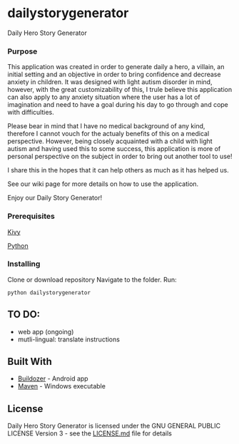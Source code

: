 # dailystorygenerator
Daily Hero Story Generator

### Purpose
This application was created in order to generate daily a hero, a villain, an initial setting and an objective in order to bring confidence and decrease anxiety in children. It was designed with light autism disorder in mind, however, with the great customizability of this, I trule believe this application can also apply to any anxiety situation where the user has a lot of imagination and need to have a goal during his day to go through and cope with difficulties.

Please bear in mind that I have no medical background of any kind, therefore I cannot vouch for the actualy benefits of this on a medical perspective. However, being closely acquainted with a child with light autism and having used this to some success, this application is more of personal perspective on the subject in order to bring out another tool to use!

I share this in the hopes that it can help others as much as it has helped us.

See our wiki page for more details on how to use the application.

Enjoy our Daily Story Generator!


### Prerequisites

[Kivy](https://kivy.org/doc/stable/installation/installation.html)

[Python](https://www.python.org/downloads/)


### Installing

Clone or download repository
Navigate to the folder.
Run:

```
python dailystorygenerator
```


## TO DO:
- web app (ongoing)
- mutli-lingual: translate instructions


## Built With

* [Buildozer](https://kivy.org/doc/stable/guide/packaging-android.html) - Android app
* [Maven](https://kivy.org/doc/stable/guide/packaging-windows.html) - Windows executable

## License

Daily Hero Story Generator is licensed under the GNU GENERAL PUBLIC LICENSE Version 3 - see the [LICENSE.md](https://github.com/devdess/teammaker/blob/master/LICENSE) file for details